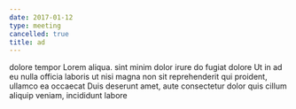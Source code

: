 ```yaml
---
date: 2017-01-12
type: meeting
cancelled: true
title: ad
---
```

dolore tempor Lorem aliqua. sint minim dolor irure do fugiat dolore Ut in ad eu nulla officia laboris ut nisi magna non sit reprehenderit qui proident, ullamco ea occaecat Duis deserunt amet, aute consectetur dolor quis cillum aliquip veniam, incididunt labore